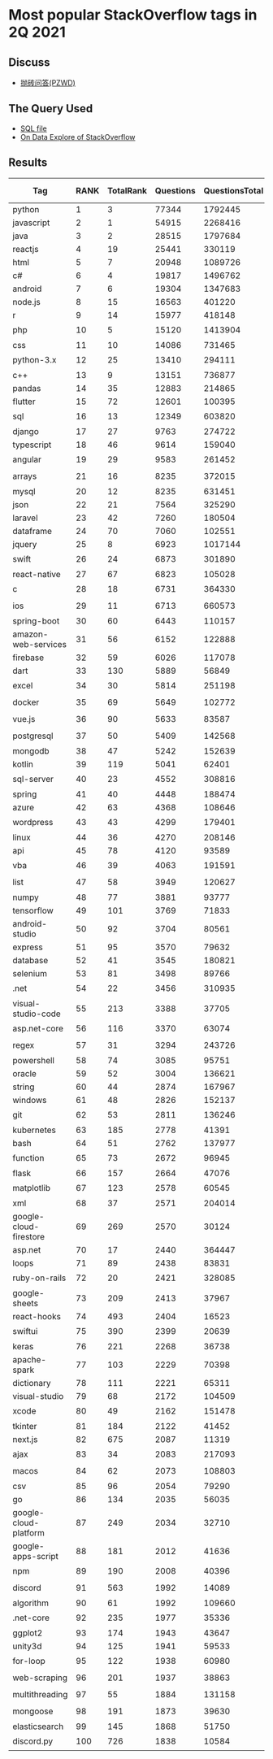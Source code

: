 # Most popular StackOverflow tags in 2Q 2021

## Discuss

- [抛砖问答(PZWD)](https://pzwd.net/d/22)

## The Query Used

- [SQL file](../queries/most-popular-stackoverflow-tags-in-nq-20yy.sql)
- [On Data Explore of StackOverflow](https://data.stackexchange.com/stackoverflow/revision/1460196/1792549/most-popular-stackoverflow-tags-in-2q-2021)

## Results

| Tag                    | RANK | TotalRank | Questions | QuestionsTotal | Rank Changes |
| ---------------------- | ---- | --------- | --------- | -------------- | ------------ |
| python                 | 1    | 3         | 77344     | 1792445        | -            |
| javascript             | 2    | 1         | 54915     | 2268416        | -            |
| java                   | 3    | 2         | 28515     | 1797684        | -            |
| reactjs                | 4    | 19        | 25441     | 330119         | -            |
| html                   | 5    | 7         | 20948     | 1089726        | -            |
| c#                     | 6    | 4         | 19817     | 1496762        | -            |
| android                | 7    | 6         | 19304     | 1347683        | -            |
| node.js                | 8    | 15        | 16563     | 401220         | -            |
| r                      | 9    | 14        | 15977     | 418148         | ⬆️ 1         |
| php                    | 10   | 5         | 15120     | 1413904        | ⬇️ 1         |
| css                    | 11   | 10        | 14086     | 731465         | ⬆️ 1         |
| python-3.x             | 12   | 25        | 13410     | 294111         | ⬇️ 1         |
| c++                    | 13   | 9         | 13151     | 736877         | -            |
| pandas                 | 14   | 35        | 12883     | 214865         | -            |
| flutter                | 15   | 72        | 12601     | 100395         | ⬆️ 1         |
| sql                    | 16   | 13        | 12349     | 603820         | ⬇️ 1         |
| django                 | 17   | 27        | 9763      | 274722         | ⬆️ 1         |
| typescript             | 18   | 46        | 9614      | 159040         | ⬆️ 1         |
| angular                | 19   | 29        | 9583      | 261452         | ⬇️ 2         |
| arrays                 | 21   | 16        | 8235      | 372015         | ⬇️ 1         |
| mysql                  | 20   | 12        | 8235      | 631451         | ⬆️ 2         |
| json                   | 22   | 21        | 7564      | 325290         | ⬆️ 4         |
| laravel                | 23   | 42        | 7260      | 180504         | ⬆️ 4         |
| dataframe              | 24   | 70        | 7060      | 102551         | ⬆️ 5         |
| jquery                 | 25   | 8         | 6923      | 1017144        | -            |
| swift                  | 26   | 24        | 6873      | 301890         | ⬇️ 5         |
| react-native           | 27   | 67        | 6823      | 105028         | ⬆️ 1         |
| c                      | 28   | 18        | 6731      | 364330         | ⬇️ 4         |
| ios                    | 29   | 11        | 6713      | 660573         | ⬇️ 6         |
| spring-boot            | 30   | 60        | 6443      | 110157         | ⬆️ 2         |
| amazon-web-services    | 31   | 56        | 6152      | 122888         | -            |
| firebase               | 32   | 59        | 6026      | 117078         | ⬆️ 3         |
| dart                   | 33   | 130       | 5889      | 56849          | ⬆️ 4         |
| excel                  | 34   | 30        | 5814      | 251198         | ⬇️ 4         |
| docker                 | 35   | 69        | 5649      | 102772         | ⬇️ 1         |
| vue.js                 | 36   | 90        | 5633      | 83587          | ⬇️ 3         |
| postgresql             | 37   | 50        | 5409      | 142568         | ⬇️ 1         |
| mongodb                | 38   | 47        | 5242      | 152639         | -            |
| kotlin                 | 39   | 119       | 5041      | 62401          | ⬆️ 2         |
| sql-server             | 40   | 23        | 4552      | 308816         | ⬇️ 1         |
| spring                 | 41   | 40        | 4448      | 188474         | ⬆️ 2         |
| azure                  | 42   | 63        | 4368      | 108646         | ⬆️ 3         |
| wordpress              | 43   | 43        | 4299      | 179401         | ⬇️ 3         |
| linux                  | 44   | 36        | 4270      | 208146         | -            |
| api                    | 45   | 78        | 4120      | 93589          | ⬆️ 2         |
| vba                    | 46   | 39        | 4063      | 191591         | ⬇️ 4         |
| list                   | 47   | 58        | 3949      | 120627         | ⬇️ 1         |
| numpy                  | 48   | 77        | 3881      | 93777          | -            |
| tensorflow             | 49   | 101       | 3769      | 71833          | -            |
| android-studio         | 50   | 92        | 3704      | 80561          | ⬆️ 9         |
| express                | 51   | 95        | 3570      | 79632          | -            |
| database               | 52   | 41        | 3545      | 180821         | ⬆️ 1         |
| selenium               | 53   | 81        | 3498      | 89766          | ⬆️ 1         |
| .net                   | 54   | 22        | 3456      | 310935         | ⬇️ 2         |
| visual-studio-code     | 55   | 213       | 3388      | 37705          | ⬆️ 1         |
| asp.net-core           | 56   | 116       | 3370      | 63074          | ⬇️ 6         |
| regex                  | 57   | 31        | 3294      | 243726         | ⬇️ 2         |
| powershell             | 58   | 74        | 3085      | 95751          | -            |
| oracle                 | 59   | 52        | 3004      | 136621         | ⬆️ 7         |
| string                 | 60   | 44        | 2874      | 167967         | -            |
| windows                | 61   | 48        | 2826      | 152137         | -            |
| git                    | 62   | 53        | 2811      | 136246         | ⬇️ 5         |
| kubernetes             | 63   | 185       | 2778      | 41391          | -            |
| bash                   | 64   | 51        | 2762      | 137977         | ⬆️ 3         |
| function               | 65   | 73        | 2672      | 96945          | ⬇️ 3         |
| flask                  | 66   | 157       | 2664      | 47076          | ⬆️ 12        |
| matplotlib             | 67   | 123       | 2578      | 60545          | ⬇️ 3         |
| xml                    | 68   | 37        | 2571      | 204014         | -            |
| google-cloud-firestore | 69   | 269       | 2570      | 30124          | ⬆️ 3         |
| asp.net                | 70   | 17        | 2440      | 364447         | ⬆️ 3         |
| loops                  | 71   | 89        | 2438      | 83831          | ⬆️ 3         |
| ruby-on-rails          | 72   | 20        | 2421      | 328085         | ⬇️ 2         |
| google-sheets          | 73   | 209       | 2413      | 37967          | ⬆️ 2         |
| react-hooks            | 74   | 493       | 2404      | 16523          | new          |
| swiftui                | 75   | 390       | 2399      | 20639          | ⬇️ 10        |
| keras                  | 76   | 221       | 2268      | 36738          | ⬆️ 1         |
| apache-spark           | 77   | 103       | 2229      | 70398          | ⬇️ 6         |
| dictionary             | 78   | 111       | 2221      | 65311          | ⬆️ 3         |
| visual-studio          | 79   | 68        | 2172      | 104509         | -            |
| xcode                  | 80   | 49        | 2162      | 151478         | ⬇️ 4         |
| tkinter                | 81   | 184       | 2122      | 41452          | ⬆️ 2         |
| next.js                | 82   | 675       | 2087      | 11319          | new          |
| ajax                   | 83   | 34        | 2083      | 217093         | ⬇️ 3         |
| macos                  | 84   | 62        | 2073      | 108803         | ⬇️ 15        |
| csv                    | 85   | 96        | 2054      | 79290          | ⬆️ 4         |
| go                     | 86   | 134       | 2035      | 56035          | ⬆️ 6         |
| google-cloud-platform  | 87   | 249       | 2034      | 32710          | ⬇️ 3         |
| google-apps-script     | 88   | 181       | 2012      | 41636          | ⬇️ 2         |
| npm                    | 89   | 190       | 2008      | 40396          | ⬇️ 4         |
| discord                | 91   | 563       | 1992      | 14089          | ⬇️ 4         |
| algorithm              | 90   | 61        | 1992      | 109660         | ⬆️ 3         |
| .net-core              | 92   | 235       | 1977      | 35336          | ⬇️ 10        |
| ggplot2                | 93   | 174       | 1943      | 43647          | ⬆️ 5         |
| unity3d                | 94   | 125       | 1941      | 59533          | ⬆️ 5         |
| for-loop               | 95   | 122       | 1938      | 60980          | ⬇️ 5         |
| web-scraping           | 96   | 201       | 1937      | 38863          | ⬇️ 5         |
| multithreading         | 97   | 55        | 1884      | 131158         | ⬇️ 1         |
| mongoose               | 98   | 191       | 1873      | 39630          | ⬇️ 4         |
| elasticsearch          | 99   | 145       | 1868      | 51750          | new          |
| discord.py             | 100  | 726       | 1838      | 10584          | ⬇️ 5         |
